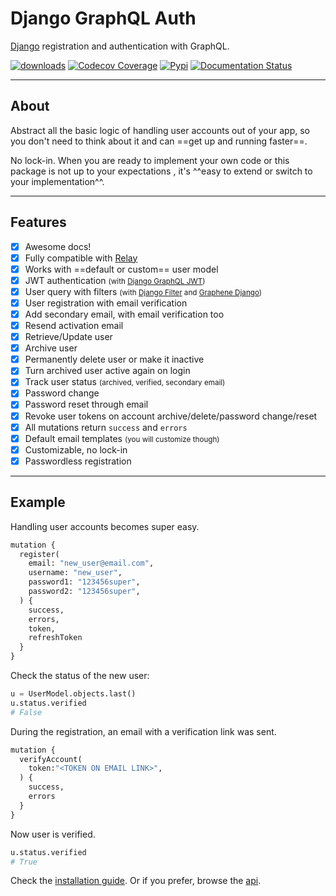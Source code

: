# Django GraphQL Auth

[Django](https://github.com/django/django) registration and authentication with GraphQL.


[![downloads](https://img.shields.io/pypi/dm/django-graphene-auth)](https://pypistats.org/packages/django-graphene-auth)
[![Codecov Coverage](https://img.shields.io/codecov/c/github/ptbang/django-graphene-auth/master.svg?style=flat-square)](https://codecov.io/gh/ptbang/django-graphene-auth/)
[![Pypi](https://img.shields.io/pypi/v/django-graphene-auth.svg)](https://pypi.org/project/django-graphene-auth/)
[![Documentation Status](https://readthedocs.org/projects/django-graphene-auth/badge/?version=latest)](https://django-graphene-auth.readthedocs.io/en/latest/?badge=latest)


---

## About

Abstract all the basic logic of handling user accounts out of your app,
so you don't need to think about it and can ==get up and running faster==.

No lock-in. When you are ready to implement your own code or this package
is not up to your expectations , it's ^^easy to extend or switch to
your implementation^^.

---

## Features

* [x] Awesome docs!
* [x] Fully compatible with [Relay](https://github.com/facebook/relay>)
* [x] Works with ==default or custom== user model
* [x] JWT authentication <small>(with [Django GraphQL JWT](https://github.com/flavors/django-graphql-jwt))</small>
* [x] User query with filters <small>(with [Django Filter](https://github.com/carltongibson/django-filter) and [Graphene Django](https://github.com/graphql-python/graphene-django))</small>
* [x] User registration with email verification
* [x] Add secondary email, with email verification too
* [x] Resend activation email
* [x] Retrieve/Update user
* [x] Archive user
* [x] Permanently delete user or make it inactive
* [x] Turn archived user active again on login
* [x] Track user status <small>(archived, verified, secondary email)</small>
* [x] Password change
* [x] Password reset through email
* [x] Revoke user tokens on account archive/delete/password change/reset
* [x] All mutations return `success` and `errors`
* [x] Default email templates <small>(you will customize though)</small>
* [x] Customizable, no lock-in
* [x] Passwordless registration

---

## Example

Handling user accounts becomes super easy.

```python
mutation {
  register(
    email: "new_user@email.com",
    username: "new_user",
    password1: "123456super",
    password2: "123456super",
  ) {
    success,
    errors,
    token,
    refreshToken
  }
}
```

Check the status of the new user:

```python
u = UserModel.objects.last()
u.status.verified
# False
```

During the registration, an email with a verification link was sent.

```python
mutation {
  verifyAccount(
    token:"<TOKEN ON EMAIL LINK>",
  ) {
    success,
    errors
  }
}
```

Now user is verified.

```python
u.status.verified
# True
```

Check the [installation guide](installation.md). Or if you prefer, browse the [api](api.md).
